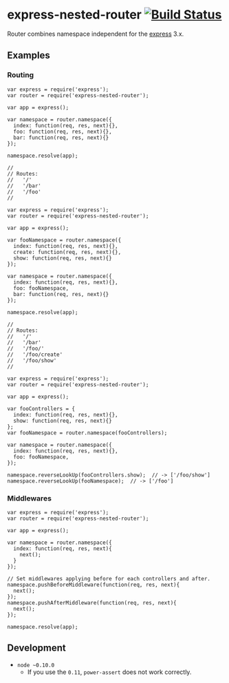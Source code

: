 express-nested-router [![Build Status](https://travis-ci.org/kjirou/express-nested-router.svg?branch=master)](https://travis-ci.org/kjirou/express-nested-router)
=====================

Router combines namespace independent for the [express](https://github.com/strongloop/express) 3.x.


## Examples

### Routing

```
var express = require('express');
var router = require('express-nested-router');

var app = express();

var namespace = router.namespace({
  index: function(req, res, next){},
  foo: function(req, res, next){},
  bar: function(req, res, next){}
});

namespace.resolve(app);

//
// Routes:
//   '/'
//   '/bar'
//   '/foo'
//
```

```
var express = require('express');
var router = require('express-nested-router');

var app = express();

var fooNamespace = router.namespace({
  index: function(req, res, next){},
  create: function(req, res, next){},
  show: function(req, res, next){}
});

var namespace = router.namespace({
  index: function(req, res, next){},
  foo: fooNamespace,
  bar: function(req, res, next){}
});

namespace.resolve(app);

//
// Routes:
//   '/'
//   '/bar'
//   '/foo/'
//   '/foo/create'
//   '/foo/show'
//
```

```
var express = require('express');
var router = require('express-nested-router');

var app = express();

var fooControllers = {
  index: function(req, res, next){},
  show: function(req, res, next){}
};
var fooNamespace = router.namespace(fooControllers);

var namespace = router.namespace({
  index: function(req, res, next){},
  foo: fooNamespace,
});

namespace.reverseLookUp(fooControllers.show);  // -> ['/foo/show']
namespace.reverseLookUp(fooNamespace);  // -> ['/foo']
```

### Middlewares

```
var express = require('express');
var router = require('express-nested-router');

var app = express();

var namespace = router.namespace({
  index: function(req, res, next){
    next();
  }
});

// Set middlewares applying before for each controllers and after.
namespace.pushBeforeMiddleware(function(req, res, next){
  next();
});
namespace.pushAfterMiddleware(function(req, res, next){
  next();
});

namespace.resolve(app);
```


## Development

- `node ~0.10.0`
  - If you use the `0.11`, `power-assert` does not work correctly.
